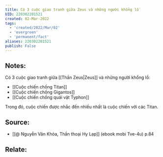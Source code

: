 ```yaml
---
title: Có 3 cuộc giao tranh giữa Zeus và những người khổng lồ
UID: 220302201521
created: 02-Mar-2022
tags:
  - 'created/2022/Mar/02'
  - 'evergreen'
  - 'permanent/fact'
aliases: 220302201521
publish: False
---
```

## Notes:
Có 3 cuộc giao tranh giữa [[Thần Zeus|Zeus]] và những người khổng lồ:

- [[Cuộc chiến chống Titan]]
- [[Cuộc chiến chống Gigantos]]
- [[Cuộc chiến chống quái vật Typhon]]

Trong đó, cuộc chiến được nhắc đến nhiều nhất là cuộc chiến với các Titan.

## Source:
- [[@ Nguyễn Văn Khỏa, Thần thoại Hy Lạp]] (ebook mobi Tve-4u) p.84

## Relate:
